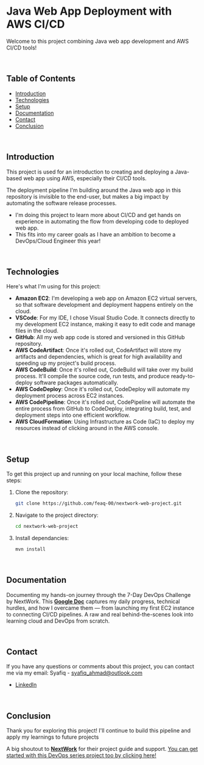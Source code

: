 # Java Web App Deployment with AWS CI/CD

Welcome to this project combining Java web app development and AWS CI/CD tools!

<br>

## Table of Contents
- [Introduction](#introduction)
- [Technologies](#technologies)
- [Setup](#setup)
- [Documentation](#documentation)
- [Contact](#contact)
- [Conclusion](#conclusion)

<br>

## Introduction
This project is used for an introduction to creating and deploying a Java-based web app using AWS, especially their CI/CD tools. 

The deployment pipeline I'm building around the Java web app in this repository is invisible to the end-user, but makes a big impact by automating the software release processes.

- I'm doing this project to learn more about CI/CD and get hands on experience in automating the flow from developing code to deployed web app.
- This fits into my career goals as I have an ambition to become a DevOps/Cloud Engineer this year! 

<br>

## Technologies
Here's what I'm using for this project:

- **Amazon EC2**: I'm developing a web app on Amazon EC2 virtual servers, so that software development and deployment happens entirely on the cloud.
- **VSCode**: For my IDE, I chose Visual Studio Code. It connects directly to my development EC2 instance, making it easy to edit code and manage files in the cloud.
- **GitHub**: All my web app code is stored and versioned in this GitHub repository. 
- **AWS CodeArtifact**: Once it's rolled out, CodeArtifact will store my artifacts and dependencies, which is great for high availability and speeding up my project's build process.
- **AWS CodeBuild**: Once it's rolled out, CodeBuild will take over my build process. It'll compile the source code, run tests, and produce ready-to-deploy software packages automatically.
- **AWS CodeDeploy**: Once it's rolled out, CodeDeploy will automate my deployment process across EC2 instances.
- **AWS CodePipeline**: Once it's rolled out, CodePipeline will automate the entire process from GitHub to CodeDeploy, integrating build, test, and deployment steps into one efficient workflow.
- **AWS CloudFormation**: Using Infrastructure as Code (IaC) to deploy my resources instead of clicking around in the AWS console.

<br>

## Setup
To get this project up and running on your local machine, follow these steps:

1. Clone the repository:
    ```bash
    git clone https://github.com/feaq-00/nextwork-web-project.git
    ```

2. Navigate to the project directory:
    ```bash
    cd nextwork-web-project
    ```

3. Install dependancies:
    ```bash
    mvn install
    ```

<br>

## Documentation
Documenting my hands-on journey through the 7-Day DevOps Challenge by NextWork. This **[Google Doc](https://docs.google.com/document/d/1O8xRkWVV1aKhy026ufu6eLHr_4xl5a8dcH3rJVMKfEY/edit?usp=sharing)** captures my daily progress, technical hurdles, and how I overcame them — from launching my first EC2 instance to connecting CI/CD pipelines. A raw and real behind-the-scenes look into learning cloud and DevOps from scratch.

<br>

## Contact
If you have any questions or comments about this project, you can contact me via my email:
Syafiq - [syafiq_ahmad@outlook.com](mailto:syafiq_ahmad@outlook.com)

- [LinkedIn](https://www.linkedin.com/in/feaq/)

<br>

## Conclusion
Thank you for exploring this project! I'll continue to build this pipeline and apply my learnings to future projects

A big shoutout to **[NextWork](https://learn.nextwork.org/)** for their project guide and support. [You can get started with this DevOps series project too by clicking here!](https://learn.nextwork.org/projects/aws-devops-vscode?track=high)

<br>
